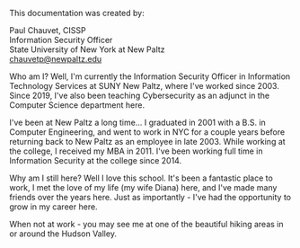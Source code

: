 
This documentation was created by:

Paul Chauvet, CISSP<br/>
Information Security Officer<br/>
State University of New York at New Paltz<br/>
chauvetp@newpaltz.edu<br/>

Who am I?  Well, I'm currently the Information Security Officer in Information Technology Services at SUNY New Paltz, where I've worked since 2003.  Since 2019, I've also been teaching Cybersecurity as an adjunct in the Computer Science department here.

I've been at New Paltz a long time... I graduated in 2001 with a B.S. in Computer Engineering, and went to work in NYC for a couple years before returning back to New Paltz as an employee in late 2003.  While working at the college, I received my MBA in 2011.  I've been working full time in Information Security at the college since 2014.

Why am I still here?  Well I love this school.  It's been a fantastic place to work, I met the love of my life (my wife Diana) here, and I've made many friends over the years here.  Just as importantly - I've had the opportunity to grow in my career here.

When not at work - you may see me at one of the beautiful hiking areas in or around the Hudson Valley.
